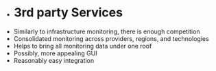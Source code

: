 * # 3rd party Services
* Similarly to infrastructure monitoring, there is enough competition
* Consolidated monitoring across providers, regions, and technologies
* Helps to bring all monitoring data under one roof
* Possibly, more appealing GUI
* Reasonably easy integration



